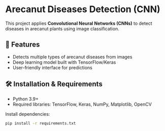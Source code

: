 # Arecanut Diseases Detection (CNN)

This project applies **Convolutional Neural Networks (CNNs)** to detect diseases in arecanut plants using image classification.

## 🚀 Features
- Detects multiple types of arecanut diseases from images  
- Deep learning model built with TensorFlow/Keras  
- User-friendly interface for predictions  

## 🛠️ Installation & Requirements
- Python 3.9+
- Required libraries: TensorFlow, Keras, NumPy, Matplotlib, OpenCV

Install dependencies:
```bash
pip install -r requirements.txt

